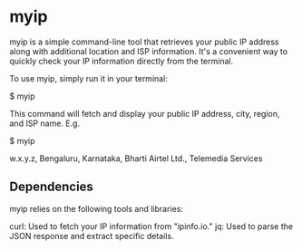 # myip
myip is a simple command-line tool that retrieves your public IP address along with additional location and ISP information. It's a convenient way to quickly check your IP information directly from the terminal.

To use myip, simply run it in your terminal:

$ myip

This command will fetch and display your public IP address, city, region, and ISP name.
E.g.

$ myip

w.x.y.z, Bengaluru, Karnataka, Bharti Airtel Ltd., Telemedia Services


## Dependencies
myip relies on the following tools and libraries:

curl: Used to fetch your IP information from "ipinfo.io."
jq: Used to parse the JSON response and extract specific details.

